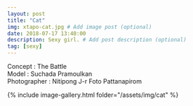 ```yaml
---
layout: post
title: "Cat"
img: xtapo-cat.jpg # Add image post (optional)
date: 2018-07-17 13:40:00
description: Sexy girl. # Add post description (optional)
tag: [sexy]
---
```

Concept : The Battle </br>
Model : Suchada Pramoulkan </br>
Photographer : Nitipong J-r Foto Pattanapirom </br>

{% include image-gallery.html folder="/assets/img/cat" %}
